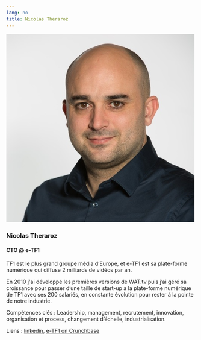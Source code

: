 ```yaml
---
lang: no
title: Nicolas Theraroz
---
```


![Nicolas Theraroz](assets/nicolas.jpg)

### Nicolas Theraroz
#### CTO @ e-TF1

TF1 est le plus grand groupe média d’Europe, et e-TF1 est sa plate-forme numérique qui diffuse 2 milliards de vidéos par an.

En 2010 j'ai développé les premières versions de WAT.tv puis j’ai géré sa croissance pour passer d’une taille de start-up à la plate-forme numérique de TF1 avec ses 200 salariés, en constante évolution pour rester à la pointe de notre industrie.

Compétences clés : Leadership, management, recrutement, innovation, organisation et process, changement d’échelle, industrialisation.

Liens : [linkedin](https://www.linkedin.com/in/ntheraroz/), [e-TF1 on Crunchbase](https://www.crunchbase.com/organization/e-tf1)
